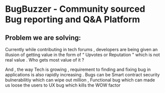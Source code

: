 # BugBuzzer - Community sourced Bug reporting and Q&A Platform

## Problem we are solving:

Currently while contributing in tech forums , developers are being given an illusion
of getting value in the form of “ Upvotes or Reputation " which is not real value . Who
gets most value of it ?

And , the way Tech is growing , requirement to finding and fixing bug in applications
is also rapidly increasing . Bugs can be Smart contract security bulnerabilitiy which
can wipe out million , Functional bug which can made us loose the users to UX bug
which kills the WOW factor

